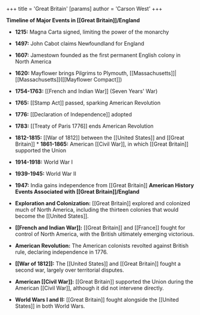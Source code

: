 +++
 title = 'Great Britain'
[params]
	author = 'Carson West'
+++

**Timeline of Major Events in [[Great Britain]]/England**

* **1215:** Magna Carta signed, limiting the power of the monarchy
* **1497:** John Cabot claims Newfoundland for England
* **1607:** Jamestown founded as the first permanent English colony in North America
* **1620:** Mayflower brings Pilgrims to Plymouth, [[Massachusetts]]|[[Massachusetts]]([[Mayflower Compact]])
* **1754-1763:** [[French and Indian War]] (Seven Years' War)
* **1765:** [[Stamp Act]] passed, sparking American Revolution
* **1776:** [[Declaration of Independence]] adopted
* **1783:** [[Treaty of Paris 1776]] ends American Revolution
* **1812-1815:** [[War of 1812]] between the [[United States]] and [[Great Britain]] * **1861-1865:** American [[Civil War]], in which [[Great Britain]] supported the Union
* **1914-1918:** World War I
* **1939-1945:** World War II
* **1947:** India gains independence from [[Great Britain]] 
**American History Events Associated with [[Great Britain]]/England**

* **Exploration and Colonization:** [[Great Britain]] explored and colonized much of North America, including the thirteen colonies that would become the [[United States]].
* **[[French and Indian War]]:** [[Great Britain]] and [[France]] fought for control of North America, with the British ultimately emerging victorious.
* **American Revolution:** The American colonists revolted against British rule, declaring independence in 1776.
* **[[War of 1812]]:** The [[United States]] and [[Great Britain]] fought a second war, largely over territorial disputes.
* **American [[Civil War]]:** [[Great Britain]] supported the Union during the American [[Civil War]], although it did not intervene directly.
* **World Wars I and II:** [[Great Britain]] fought alongside the [[United States]] in both World Wars.